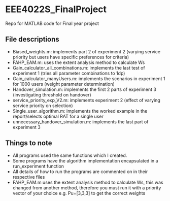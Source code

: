 # EEE4022S_FinalProject
Repo for MATLAB code for Final year project
## File descriptions
- Biased_weights.m: implements part 2 of experiment 2 (varying service priority but users have specific preferences for criteria)
- FAHP_EAM.m: uses the extent analysis method to calculate Ws
- Gain_calculator_all_combinations.m: implements the last test of experiment 1 (tries all parameter combinations to 1dp)
- Gain_calculator_manyUsers.m: implements the scenarios in experiment 1 for 1000 users (weight parameter determination)
- Handover_simulation.m: implements the first 2 parts of experiment 3 (investigating threshold on handover)
- service_priority_exp_V2.m: implements experiment 2 (effect of varying service priority on selection)
- Single_user_algorithm.m: implements the worked example in the report/selects optimal RAT for a single user
- unnecessary_handover_simulation.m: implements the last part of experiment 3
## Things to note
- All programs used the same functions which I created.
- Some programs have the algorithm implementation encapsulated in a run_experiment function
- All details of how to run the programs are commented on in their respective files
- FAHP_EAM.m uses the extent analysis method to calculate Ws, this was changed from another method, therefore you must run it with a priority vector of your choice e.g. Pu=[3,3,3] to get the correct weights
